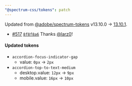 ```yaml
---
"@spectrum-css/tokens": patch
---
```


Updated from [@adobe/spectrum-tokens](https://github.com/adobe/spectrum-tokens) v13.10.0 -> [13.10.1](https://github.com/adobe/spectrum-tokens/releases/tag/%40adobe/spectrum-tokens%4013.10.1).

- [#517](https://github.com/adobe/spectrum-tokens/pull/517) [`8f8f8a6`](https://github.com/adobe/spectrum-tokens/commit/8f8f8a60b7adf5105ced4f914cf30928117ddc5e) Thanks [@larz0](https://github.com/larz0)!

#### Updated tokens

- `accordion-focus-indicator-gap`
  - value: `0px` -> `2px`
- `accordion-top-to-text-medium`
  - desktop.value: `12px` -> `9px`
  - mobile.value: `16px` -> `10px`
